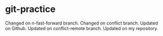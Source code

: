 # git-practice
Changed on n-fast-forward branch.
Changed on conflict branch.
Updated on Github.
Updated on conflict-remote branch.
Updated on my repository.

